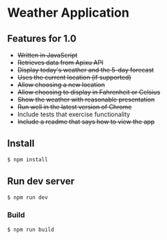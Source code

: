 # Weather Application


## Features for 1.0

- ~~Written in JavaScript~~
- ~~Retrieves data from Apixu API~~
- ~~Display today's weather and the 5-day forecast~~
- ~~Uses the current location (if supported)~~
- ~~Allow choosing a new location~~
- ~~Allow choosing to display in Fahrenheit or Celsius~~
- ~~Show the weather with reasonable presentation~~
- ~~Run well in the latest version of Chrome~~
- Include tests that exercise functionality
- ~~Include a readme that says how to view the app~~


## Install

```sh
$ npm install
```


## Run dev server

```sh
$ npm run dev
```

### Build 

```sh
$ npm run build
```
